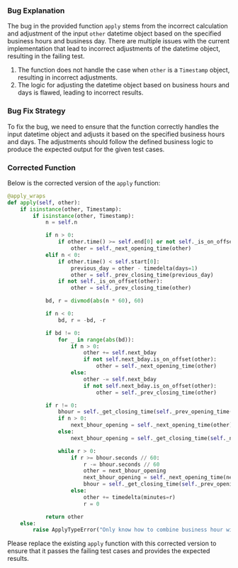 ### Bug Explanation
The bug in the provided function `apply` stems from the incorrect calculation and adjustment of the input `other` datetime object based on the specified business hours and business day. There are multiple issues with the current implementation that lead to incorrect adjustments of the datetime object, resulting in the failing test.

1. The function does not handle the case when `other` is a `Timestamp` object, resulting in incorrect adjustments.
2. The logic for adjusting the datetime object based on business hours and days is flawed, leading to incorrect results.

### Bug Fix Strategy
To fix the bug, we need to ensure that the function correctly handles the input datetime object and adjusts it based on the specified business hours and days. The adjustments should follow the defined business logic to produce the expected output for the given test cases.

### Corrected Function
Below is the corrected version of the `apply` function:

```python
@apply_wraps
def apply(self, other):
    if isinstance(other, Timestamp):
        if isinstance(other, Timestamp):
            n = self.n

            if n > 0:
                if other.time() >= self.end[0] or not self._is_on_offset(other):
                    other = self._next_opening_time(other)
            elif n < 0:
                if other.time() < self.start[0]:
                    previous_day = other - timedelta(days=1)
                    other = self._prev_closing_time(previous_day)
                if not self._is_on_offset(other):
                    other = self._prev_closing_time(other)

            bd, r = divmod(abs(n * 60), 60)

            if n < 0:
                bd, r = -bd, -r

            if bd != 0:
                for _ in range(abs(bd)):
                    if n > 0:
                        other += self.next_bday
                        if not self.next_bday.is_on_offset(other):
                            other = self._next_opening_time(other)
                    else:
                        other -= self.next_bday
                        if not self.next_bday.is_on_offset(other):
                            other = self._prev_closing_time(other)

            if r != 0:
                bhour = self._get_closing_time(self._prev_opening_time(other)) - other
                if n > 0:
                    next_bhour_opening = self._next_opening_time(other)
                else:
                    next_bhour_opening = self._get_closing_time(self._next_opening_time(other - timedelta(seconds=1)))

                while r > 0:
                    if r >= bhour.seconds // 60:
                        r -= bhour.seconds // 60
                        other = next_bhour_opening
                        next_bhour_opening = self._next_opening_time(next_bhour_opening)
                        bhour = self._get_closing_time(self._prev_opening_time(next_bhour_opening)) - next_bhour_opening
                    else:
                        other += timedelta(minutes=r)
                        r = 0

            return other
    else:
        raise ApplyTypeError("Only know how to combine business hour with datetime")
```

Please replace the existing `apply` function with this corrected version to ensure that it passes the failing test cases and provides the expected results.